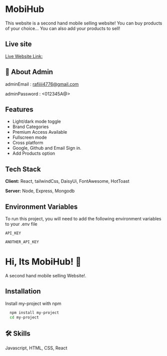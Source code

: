 # MobiHub

This website is a second hand mobile selling website! You can buy products of your choice... You can also add your products to sell!

## Live site 

[Live Website Link: ](https://linktodocumentation)


## 🚀 About Admin
adminEmail : <rafiiii4776@gmail.com>

adminPassword : <012345A@>


## Features

- Light/dark mode toggle
- Brand Categories
- Premium Access Available
- Fullscreen mode
- Cross platform
- Google, Github and Email Sign in.
- Add Products option


## Tech Stack

**Client:** React, tailwindCss, DaisyUi, FontAwesome, HotToast

**Server:** Node, Express, Mongodb


## Environment Variables

To run this project, you will need to add the following environment variables to your .env file

`API_KEY`

`ANOTHER_API_KEY`


# Hi, Its MobiHub! 👋

A second hand mobile selling Website!.
## Installation

Install my-project with npm

```bash
  npm install my-project
  cd my-project
```
    
## 🛠 Skills
Javascript, HTML, CSS, React


